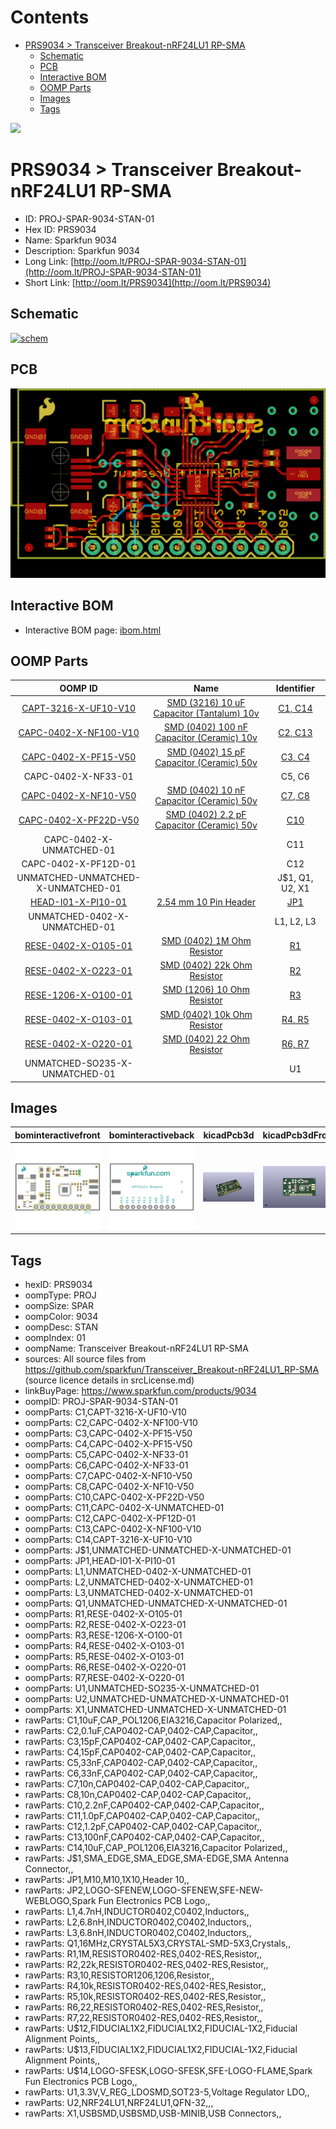 



Contents
========

* [PRS9034 > Transceiver Breakout-nRF24LU1 RP-SMA](#prs9034--transceiver-breakout-nrf24lu1-rp-sma)
	* [Schematic](#schematic)
	* [PCB](#pcb)
	* [Interactive BOM](#interactive-bom)
	* [OOMP Parts](#oomp-parts)
	* [Images](#images)
	* [Tags](#tags)
  
![][im]
# PRS9034 > Transceiver Breakout-nRF24LU1 RP-SMA

- ID: PROJ-SPAR-9034-STAN-01
- Hex ID: PRS9034
- Name: Sparkfun 9034
- Description: Sparkfun 9034
- Long Link: [http://oom.lt/PROJ-SPAR-9034-STAN-01](http://oom.lt/PROJ-SPAR-9034-STAN-01)
- Short Link: [http://oom.lt/PRS9034](http://oom.lt/PRS9034)

## Schematic
  
[![schem](eagleSchemImage.png)](eagleSchemImage.png)
## PCB
  
[![pcb](eagleImage.png)](eagleImage.png)
## Interactive BOM

- Interactive BOM page: [ibom.html](https://htmlpreview.github.io/?https://github.com/oomlout/oomlout_OOMP_projects/blob/main/PROJ-SPAR-9034-STAN-01/kicad/bom/ibom.html)

## OOMP Parts
  

|OOMP ID|Name|Identifier|
| :---: | :---: | :---: |
|[CAPT-3216-X-UF10-V10](https://github.com/oomlout/oomlout_OOMP_parts/tree/main/CAPT-3216-X-UF10-V10/)|[SMD (3216) 10 uF Capacitor (Tantalum) 10v](https://github.com/oomlout/oomlout_OOMP_parts/tree/main/CAPT-3216-X-UF10-V10/)|[C1, C14](https://github.com/oomlout/oomlout_OOMP_parts/tree/main/CAPT-3216-X-UF10-V10/)|
|[CAPC-0402-X-NF100-V10](https://github.com/oomlout/oomlout_OOMP_parts/tree/main/CAPC-0402-X-NF100-V10/)|[SMD (0402) 100 nF Capacitor (Ceramic) 10v](https://github.com/oomlout/oomlout_OOMP_parts/tree/main/CAPC-0402-X-NF100-V10/)|[C2, C13](https://github.com/oomlout/oomlout_OOMP_parts/tree/main/CAPC-0402-X-NF100-V10/)|
|[CAPC-0402-X-PF15-V50](https://github.com/oomlout/oomlout_OOMP_parts/tree/main/CAPC-0402-X-PF15-V50/)|[SMD (0402) 15 pF Capacitor (Ceramic) 50v](https://github.com/oomlout/oomlout_OOMP_parts/tree/main/CAPC-0402-X-PF15-V50/)|[C3, C4](https://github.com/oomlout/oomlout_OOMP_parts/tree/main/CAPC-0402-X-PF15-V50/)|
|CAPC-0402-X-NF33-01||C5, C6|
|[CAPC-0402-X-NF10-V50](https://github.com/oomlout/oomlout_OOMP_parts/tree/main/CAPC-0402-X-NF10-V50/)|[SMD (0402) 10 nF Capacitor (Ceramic) 50v](https://github.com/oomlout/oomlout_OOMP_parts/tree/main/CAPC-0402-X-NF10-V50/)|[C7, C8](https://github.com/oomlout/oomlout_OOMP_parts/tree/main/CAPC-0402-X-NF10-V50/)|
|[CAPC-0402-X-PF22D-V50](https://github.com/oomlout/oomlout_OOMP_parts/tree/main/CAPC-0402-X-PF22D-V50/)|[SMD (0402) 2.2 pF Capacitor (Ceramic) 50v](https://github.com/oomlout/oomlout_OOMP_parts/tree/main/CAPC-0402-X-PF22D-V50/)|[C10](https://github.com/oomlout/oomlout_OOMP_parts/tree/main/CAPC-0402-X-PF22D-V50/)|
|CAPC-0402-X-UNMATCHED-01||C11|
|CAPC-0402-X-PF12D-01||C12|
|UNMATCHED-UNMATCHED-X-UNMATCHED-01||J$1, Q1, U2, X1|
|[HEAD-I01-X-PI10-01](https://github.com/oomlout/oomlout_OOMP_parts/tree/main/HEAD-I01-X-PI10-01/)|[2.54 mm 10 Pin Header](https://github.com/oomlout/oomlout_OOMP_parts/tree/main/HEAD-I01-X-PI10-01/)|[JP1](https://github.com/oomlout/oomlout_OOMP_parts/tree/main/HEAD-I01-X-PI10-01/)|
|UNMATCHED-0402-X-UNMATCHED-01||L1, L2, L3|
|[RESE-0402-X-O105-01](https://github.com/oomlout/oomlout_OOMP_parts/tree/main/RESE-0402-X-O105-01/)|[SMD (0402) 1M Ohm Resistor](https://github.com/oomlout/oomlout_OOMP_parts/tree/main/RESE-0402-X-O105-01/)|[R1](https://github.com/oomlout/oomlout_OOMP_parts/tree/main/RESE-0402-X-O105-01/)|
|[RESE-0402-X-O223-01](https://github.com/oomlout/oomlout_OOMP_parts/tree/main/RESE-0402-X-O223-01/)|[SMD (0402) 22k Ohm Resistor](https://github.com/oomlout/oomlout_OOMP_parts/tree/main/RESE-0402-X-O223-01/)|[R2](https://github.com/oomlout/oomlout_OOMP_parts/tree/main/RESE-0402-X-O223-01/)|
|[RESE-1206-X-O100-01](https://github.com/oomlout/oomlout_OOMP_parts/tree/main/RESE-1206-X-O100-01/)|[SMD (1206) 10 Ohm Resistor](https://github.com/oomlout/oomlout_OOMP_parts/tree/main/RESE-1206-X-O100-01/)|[R3](https://github.com/oomlout/oomlout_OOMP_parts/tree/main/RESE-1206-X-O100-01/)|
|[RESE-0402-X-O103-01](https://github.com/oomlout/oomlout_OOMP_parts/tree/main/RESE-0402-X-O103-01/)|[SMD (0402) 10k Ohm Resistor](https://github.com/oomlout/oomlout_OOMP_parts/tree/main/RESE-0402-X-O103-01/)|[R4, R5](https://github.com/oomlout/oomlout_OOMP_parts/tree/main/RESE-0402-X-O103-01/)|
|[RESE-0402-X-O220-01](https://github.com/oomlout/oomlout_OOMP_parts/tree/main/RESE-0402-X-O220-01/)|[SMD (0402) 22 Ohm Resistor](https://github.com/oomlout/oomlout_OOMP_parts/tree/main/RESE-0402-X-O220-01/)|[R6, R7](https://github.com/oomlout/oomlout_OOMP_parts/tree/main/RESE-0402-X-O220-01/)|
|UNMATCHED-SO235-X-UNMATCHED-01||U1|

## Images
  
  

|bominteractivefront|bominteractiveback|kicadPcb3d|kicadPcb3dFront|kicadPcb3dBack|kicadSchem|eagleImage|eagleSchemImage|pcbdraw|pcbdrawback|
| :---: | :---: | :---: | :---: | :---: | :---: | :---: | :---: | :---: | :---: |
|[![bominteractivefront](bomFront_140.png)](bomFront.png)|[![bominteractiveback](bomBack_140.png)](bomBack.png)|[![kicadPcb3d](kicadPcb3d_140.png)](kicadPcb3d.png)|[![kicadPcb3dFront](kicadPcb3dFront_140.png)](kicadPcb3dFront.png)|[![kicadPcb3dBack](kicadPcb3dBack_140.png)](kicadPcb3dBack.png)|[![kicadSchem](kicadSchem_140.png)](kicadSchem.png)|[![eagleImage](eagleImage_140.png)](eagleImage.png)|[![eagleSchemImage](eagleSchemImage_140.png)](eagleSchemImage.png)|[![pcbdraw](pcbdraw_140.png)](pcbdraw.png)|[![pcbdrawback](pcbdrawBack_140.png)](pcbdrawBack.png)|

## Tags

- hexID: PRS9034
- oompType: PROJ
- oompSize: SPAR
- oompColor: 9034
- oompDesc: STAN
- oompIndex: 01
- oompName: Transceiver Breakout-nRF24LU1 RP-SMA
- sources: All source files from https://github.com/sparkfun/Transceiver_Breakout-nRF24LU1_RP-SMA (source licence details in srcLicense.md)
- linkBuyPage: https://www.sparkfun.com/products/9034
- oompID: PROJ-SPAR-9034-STAN-01
- oompParts: C1,CAPT-3216-X-UF10-V10
- oompParts: C2,CAPC-0402-X-NF100-V10
- oompParts: C3,CAPC-0402-X-PF15-V50
- oompParts: C4,CAPC-0402-X-PF15-V50
- oompParts: C5,CAPC-0402-X-NF33-01
- oompParts: C6,CAPC-0402-X-NF33-01
- oompParts: C7,CAPC-0402-X-NF10-V50
- oompParts: C8,CAPC-0402-X-NF10-V50
- oompParts: C10,CAPC-0402-X-PF22D-V50
- oompParts: C11,CAPC-0402-X-UNMATCHED-01
- oompParts: C12,CAPC-0402-X-PF12D-01
- oompParts: C13,CAPC-0402-X-NF100-V10
- oompParts: C14,CAPT-3216-X-UF10-V10
- oompParts: J$1,UNMATCHED-UNMATCHED-X-UNMATCHED-01
- oompParts: JP1,HEAD-I01-X-PI10-01
- oompParts: L1,UNMATCHED-0402-X-UNMATCHED-01
- oompParts: L2,UNMATCHED-0402-X-UNMATCHED-01
- oompParts: L3,UNMATCHED-0402-X-UNMATCHED-01
- oompParts: Q1,UNMATCHED-UNMATCHED-X-UNMATCHED-01
- oompParts: R1,RESE-0402-X-O105-01
- oompParts: R2,RESE-0402-X-O223-01
- oompParts: R3,RESE-1206-X-O100-01
- oompParts: R4,RESE-0402-X-O103-01
- oompParts: R5,RESE-0402-X-O103-01
- oompParts: R6,RESE-0402-X-O220-01
- oompParts: R7,RESE-0402-X-O220-01
- oompParts: U1,UNMATCHED-SO235-X-UNMATCHED-01
- oompParts: U2,UNMATCHED-UNMATCHED-X-UNMATCHED-01
- oompParts: X1,UNMATCHED-UNMATCHED-X-UNMATCHED-01
- rawParts: C1,10uF,CAP_POL1206,EIA3216,Capacitor Polarized,,
- rawParts: C2,0.1uF,CAP0402-CAP,0402-CAP,Capacitor,,
- rawParts: C3,15pF,CAP0402-CAP,0402-CAP,Capacitor,,
- rawParts: C4,15pF,CAP0402-CAP,0402-CAP,Capacitor,,
- rawParts: C5,33nF,CAP0402-CAP,0402-CAP,Capacitor,,
- rawParts: C6,33nF,CAP0402-CAP,0402-CAP,Capacitor,,
- rawParts: C7,10n,CAP0402-CAP,0402-CAP,Capacitor,,
- rawParts: C8,10n,CAP0402-CAP,0402-CAP,Capacitor,,
- rawParts: C10,2.2nF,CAP0402-CAP,0402-CAP,Capacitor,,
- rawParts: C11,1.0pF,CAP0402-CAP,0402-CAP,Capacitor,,
- rawParts: C12,1.2pF,CAP0402-CAP,0402-CAP,Capacitor,,
- rawParts: C13,100nF,CAP0402-CAP,0402-CAP,Capacitor,,
- rawParts: C14,10uF,CAP_POL1206,EIA3216,Capacitor Polarized,,
- rawParts: J$1,SMA_EDGE,SMA_EDGE,SMA-EDGE,SMA Antenna Connector,,
- rawParts: JP1,M10,M10,1X10,Header 10,,
- rawParts: JP2,LOGO-SFENEW,LOGO-SFENEW,SFE-NEW-WEBLOGO,Spark Fun Electronics PCB Logo,,
- rawParts: L1,4.7nH,INDUCTOR0402,C0402,Inductors,,
- rawParts: L2,6.8nH,INDUCTOR0402,C0402,Inductors,,
- rawParts: L3,6.8nH,INDUCTOR0402,C0402,Inductors,,
- rawParts: Q1,16MHz,CRYSTAL5X3,CRYSTAL-SMD-5X3,Crystals,,
- rawParts: R1,1M,RESISTOR0402-RES,0402-RES,Resistor,,
- rawParts: R2,22k,RESISTOR0402-RES,0402-RES,Resistor,,
- rawParts: R3,10,RESISTOR1206,1206,Resistor,,
- rawParts: R4,10k,RESISTOR0402-RES,0402-RES,Resistor,,
- rawParts: R5,10k,RESISTOR0402-RES,0402-RES,Resistor,,
- rawParts: R6,22,RESISTOR0402-RES,0402-RES,Resistor,,
- rawParts: R7,22,RESISTOR0402-RES,0402-RES,Resistor,,
- rawParts: U$12,FIDUCIAL1X2,FIDUCIAL1X2,FIDUCIAL-1X2,Fiducial Alignment Points,,
- rawParts: U$13,FIDUCIAL1X2,FIDUCIAL1X2,FIDUCIAL-1X2,Fiducial Alignment Points,,
- rawParts: U$14,LOGO-SFESK,LOGO-SFESK,SFE-LOGO-FLAME,Spark Fun Electronics PCB Logo,,
- rawParts: U1,3.3V,V_REG_LDOSMD,SOT23-5,Voltage Regulator LDO,,
- rawParts: U2,NRF24LU1,NRF24LU1,QFN-32,,,
- rawParts: X1,USBSMD,USBSMD,USB-MINIB,USB Connectors,,



[im]: kicadPcb3d_450.png
